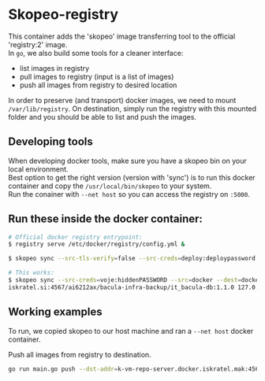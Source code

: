 # Skopeo-registry
This container adds the 'skopeo' image transferring tool to the 
official 'registry:2' image.   
In `go`, we also build some tools for a cleaner interface:   
* list images in registry
* pull images to registry (input is a list of images)
* push all images from registry to desired location

In order to preserve (and transport) docker images, we need to mount 
`/var/lib/registry`. On destination, simply run the registry with this mounted 
folder and you should be able to list and push the images.   

## Developing tools
When developing docker tools, make sure you have a skopeo bin on your local environment.   
Best option to get the right version (version with 'sync') is to run this docker container and copy 
the `/usr/local/bin/skopeo` to your system.   
Run the conainer with `--net host` so you can access the registry on `:5000`.   

## Run these inside the docker container:
```bash
# Official docker registry entrypoint:
$ registry serve /etc/docker/registry/config.yml &

$ skopeo sync --src-tls-verify=false --src-creds=deploy:deploypassword --src=yaml --dest-tls-verify=false --dest=docker skopeo_repo_server.yml 127.0.0.1:5000

# This works:
$ skopeo sync --src-creds=voje:hiddenPASSWORD --src=docker --dest=docker --dest-tls-verify=false --dest-no-creds=true vmgitent.
iskratel.si:4567/ai6212ax/bacula-infra-backup/it_bacula-db:1.1.0 127.0.0.1:5000

```

## Working examples
To run, we copied skopeo to our host machine and ran a `--net host` docker container.   

Push all images from registry to destination.
```bash
go run main.go push --dst-addr=k-vm-repo-server.docker.iskratel.mak:4567/deploy/portainer_templates --creds deploy:deploypassword
```